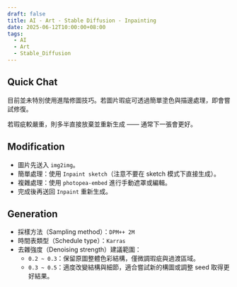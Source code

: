 ```yaml
---
draft: false
title: AI - Art - Stable Diffusion - Inpainting
date: 2025-06-12T10:00:00+08:00
tags:
  - AI
  - Art
  - Stable_Diffusion
---
```


## Quick Chat

目前並未特別使用進階修圖技巧。若圖片瑕疵可透過簡單塗色與描邊處理，即會嘗試修復。

若瑕疵較嚴重，則多半直接放棄並重新生成 —— 通常下一張會更好。

## Modification

- 圖片先送入 `img2img`。
- 簡單處理：使用 `Inpaint sketch`（注意不要在 sketch 模式下直接生成）。
- 複雜處理：使用 `photopea-embed` 進行手動遮罩或編輯。
- 完成後再送回 `Inpaint` 重新生成。

## Generation

- 採樣方法（Sampling method）：`DPM++ 2M`
- 時間表類型（Schedule type）：`Karras`
- 去雜強度（Denoising strength）建議範圍：
  - `0.2 ~ 0.3`：保留原圖整體色彩結構，僅微調瑕疵與過渡區域。
  - `0.3 ~ 0.5`：適度改變結構與細節，適合嘗試新的構圖或調整 seed 取得更好結果。